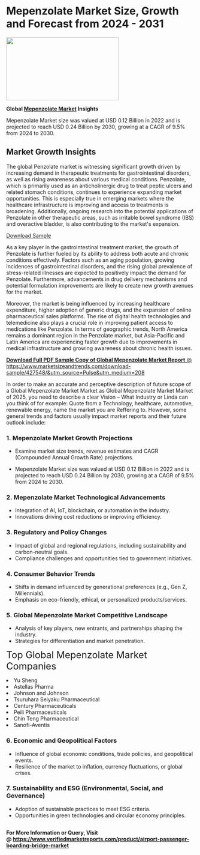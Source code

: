 <H1>Mepenzolate Market Size, Growth and Forecast from 2024 - 2031</H1><img class="aligncenter size-medium wp-image-584254" src="https://thirdeyenews.in/wp-content/uploads/2024/09/Global-Market-Research-300x168.jpeg" alt="" width="300" height="168" /><p><strong>Global&nbsp;<a href="https://www.marketsizeandtrends.com/download-sample/427548/&amp;utm_source=Pulse&amp;utm_medium=208">Mepenzolate Market</a> Insights</strong></p><p>Mepenzolate Market size was valued at USD 0.12 Billion in 2022 and is projected to reach USD 0.24 Billion by 2030, growing at a CAGR of 9.5% from 2024 to 2030.</p><p><h2>Market Growth Insights</h2> <p>The global Penzolate market is witnessing significant growth driven by increasing demand in therapeutic treatments for gastrointestinal disorders, as well as rising awareness about various medical conditions. Penzolate, which is primarily used as an anticholinergic drug to treat peptic ulcers and related stomach conditions, continues to experience expanding market opportunities. This is especially true in emerging markets where the healthcare infrastructure is improving and access to treatments is broadening. Additionally, ongoing research into the potential applications of Penzolate in other therapeutic areas, such as irritable bowel syndrome (IBS) and overactive bladder, is also contributing to the market's expansion.</p> <p><a href="#">Download Sample</a></p> <p>As a key player in the gastrointestinal treatment market, the growth of Penzolate is further fueled by its ability to address both acute and chronic conditions effectively. Factors such as an aging population, growing incidences of gastrointestinal disorders, and the rising global prevalence of stress-related illnesses are expected to positively impact the demand for Penzolate. Furthermore, advancements in drug delivery mechanisms and potential formulation improvements are likely to create new growth avenues for the market.</p> <p>Moreover, the market is being influenced by increasing healthcare expenditure, higher adoption of generic drugs, and the expansion of online pharmaceutical sales platforms. The rise of digital health technologies and telemedicine also plays a crucial role in improving patient access to medications like Penzolate. In terms of geographic trends, North America remains a dominant region in the Penzolate market, but Asia-Pacific and Latin America are experiencing faster growth due to improvements in medical infrastructure and growing awareness about chronic health issues.</p> <p><a href="#"></p><p><span class=""><strong>Download Full PDF Sample Copy of Global Mepenzolate Market Report</strong> @ <a href="https://www.marketsizeandtrends.com/download-sample/427548/&amp;utm_source=Pulse&amp;utm_medium=208" target="_blank">https://www.marketsizeandtrends.com/download-sample/427548/&amp;utm_source=Pulse&amp;utm_medium=208</a></span></p><p>In order to make an accurate and perceptive description of future scope of a Global&nbsp;Mepenzolate Market Market as Global&nbsp;Mepenzolate Market Market of 2025, you need to describe a clear Vision &ndash; What Industry or Linda can you think of for example: Quote from a Technology, healthcare, automotive, renewable energy, name the market you are Reffering to. However, some general trends and factors usually impact market reports and their future outlook include:</p><h3>1.&nbsp;<strong>Mepenzolate Market Growth Projections</strong></h3><ul><li>Examine market size trends, revenue estimates and CAGR (Compounded Annual Growth Rate) projections.</li><li><p>Mepenzolate Market size was valued at USD 0.12 Billion in 2022 and is projected to reach USD 0.24 Billion by 2030, growing at a CAGR of 9.5% from 2024 to 2030.</p></li></ul><h3>2.&nbsp;<strong>Mepenzolate Market Technological Advancements</strong></h3><ul><li>Integration of AI, IoT, blockchain, or automation in the industry.</li><li>Innovations driving cost reductions or improving efficiency.</li></ul><h3>3.&nbsp;<strong>Regulatory and Policy Changes</strong></h3><ul><li>Impact of global and regional regulations, including sustainability and carbon-neutral goals.</li><li>Compliance challenges and opportunities tied to government initiatives.</li></ul><h3>4.&nbsp;<strong>Consumer Behavior Trends</strong></h3><ul><li>Shifts in demand influenced by generational preferences (e.g., Gen Z, Millennials).</li><li>Emphasis on eco-friendly, ethical, or personalized products/services.</li></ul><h3>5.&nbsp;<strong>Global Mepenzolate Market Competitive Landscape</strong></h3><ul><li>Analysis of key players, new entrants, and partnerships shaping the industry.</li><li>Strategies for differentiation and market penetration.</li></ul><p data-pm-slice="1 1 []"><span style="color: inherit; font-family: inherit; font-size: 25px;">Top Global Mepenzolate Market Companies</span></p><div class="" data-test-id=""><p><li>Yu Sheng</li><li> Astellas Pharma</li><li> Johnson and Johnson</li><li> Tsuruhara Seiyaku Pharmaceutical</li><li> Century Pharmaceuticals</li><li> Peili Pharmaceuticals</li><li> Chin Teng Pharmaceutical</li><li> Sanofi-Aventis</li></p></div><h3>6.&nbsp;<strong>Economic and Geopolitical Factors</strong></h3><ul><li>Influence of global economic conditions, trade policies, and geopolitical events.</li><li>Resilience of the market to inflation, currency fluctuations, or global crises.</li></ul><h3>7.&nbsp;<strong>Sustainability and ESG (Environmental, Social, and Governance)</strong></h3><ul><li>Adoption of sustainable practices to meet ESG criteria.</li><li>Opportunities in green technologies and circular economy principles.</li></ul><h2><strong style="font-size: 14px;">For More Information or Query, Visit @&nbsp;</strong><a style="background-color: #ffffff; font-size: 14px;" href="https://www.marketsizeandtrends.com/report/mepenzolate-market/" target="_blank">https://www.verifiedmarketreports.com/product/airport-passenger-boarding-bridge-market</a></h2>
